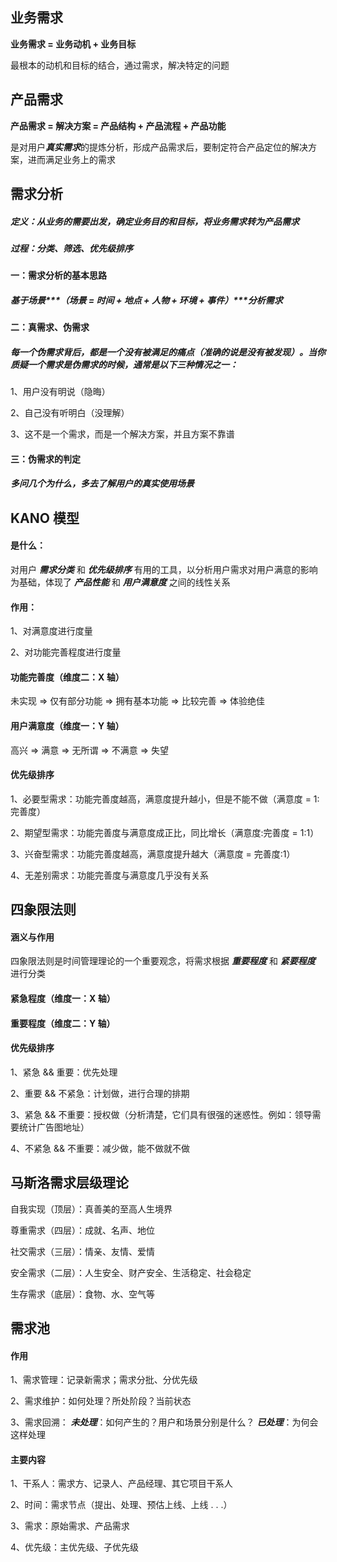 ## 业务需求

**业务需求 = 业务动机 + 业务目标**

最根本的动机和目标的结合，通过需求，解决特定的问题


## 产品需求

**产品需求 = 解决方案 = 产品结构 + 产品流程 + 产品功能**

是对用户***真实需求***的提炼分析，形成产品需求后，要制定符合产品定位的解决方案，进而满足业务上的需求


## 需求分析

##### 定义：从业务的需要出发，确定业务目的和目标，将***业务需求***转为***产品需求***
##### 过程：分类、筛选、优先级排序

#### 一：需求分析的基本思路

##### 基于场景***（场景 = 时间 + 地点 + 人物 + 环境 + 事件）***分析需求


#### 二：真需求、伪需求

##### 每一个伪需求背后，都是一个没有被满足的痛点（准确的说是没有被发现）。当你质疑一个需求是伪需求的时候，通常是以下三种情况之一：

1、用户没有明说（隐晦）

2、自己没有听明白（没理解）

3、这不是一个需求，而是一个解决方案，并且方案不靠谱


#### 三：伪需求的判定

##### 多问几个为什么，多去了解用户的真实使用场景


## KANO 模型

#### 是什么：

对用户 ***需求分类*** 和 ***优先级排序*** 有用的工具，以分析用户需求对用户满意的影响为基础，体现了 ***产品性能*** 和 ***用户满意度*** 之间的线性关系


#### 作用：

1、对满意度进行度量

2、对功能完善程度进行度量


#### 功能完善度（维度二：X 轴）

未实现 => 仅有部分功能 => 拥有基本功能 => 比较完善 => 体验绝佳


#### 用户满意度（维度一：Y 轴）

高兴 => 满意 => 无所谓 => 不满意 => 失望


#### 优先级排序

1、必要型需求：功能完善度越高，满意度提升越小，但是不能不做（满意度 = 1:完善度）

2、期望型需求：功能完善度与满意度成正比，同比增长（满意度:完善度 = 1:1）

3、兴奋型需求：功能完善度越高，满意度提升越大（满意度 = 完善度:1）

4、无差别需求：功能完善度与满意度几乎没有关系


## 四象限法则

#### 涵义与作用

四象限法则是时间管理理论的一个重要观念，将需求根据 ***重要程度*** 和 ***紧要程度*** 进行分类


#### 紧急程度（维度一：X 轴）


#### 重要程度（维度二：Y 轴）


#### 优先级排序

1、紧急 && 重要：优先处理

2、重要 && 不紧急：计划做，进行合理的排期

3、紧急 && 不重要：授权做（分析清楚，它们具有很强的迷惑性。例如：领导需要统计广告图地址）

4、不紧急 && 不重要：减少做，能不做就不做


## 马斯洛需求层级理论

自我实现（顶层）：真善美的至高人生境界

尊重需求（四层）：成就、名声、地位

社交需求（三层）：情亲、友情、爱情

安全需求（二层）：人生安全、财产安全、生活稳定、社会稳定

生存需求（底层）：食物、水、空气等


## 需求池

#### 作用

1、需求管理：记录新需求；需求分批、分优先级

2、需求维护：如何处理？所处阶段？当前状态

3、需求回溯：
***未处理***：如何产生的？用户和场景分别是什么？
***已处理***：为何会这样处理


#### 主要内容

1、干系人：需求方、记录人、产品经理、其它项目干系人

2、时间：需求节点（提出、处理、预估上线、上线 . . .）

3、需求：原始需求、产品需求

4、优先级：主优先级、子优先级